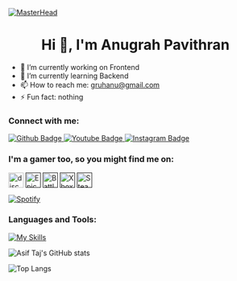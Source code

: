 [![MasterHead](https://firebasestorage.googleapis.com/v0/b/flexi-coding.appspot.com/o/dempgi7-520f8d5f-63d4-4453-8822-dbc149ae27f8.gif?alt=media&token=91c0c7b2-93c3-4029-b011-1a8703c5730d)](https://rishavchanda.io)
 <h1 align="center">Hi 👋, I'm Anugrah Pavithran</h1>

- 🔭 I’m currently working on Frontend
- 🌱 I’m currently learning Backend 
- 📫 How to reach me: gruhanu@gmail.com
- ⚡ Fun fact: nothing
  
### Connect with me:
<div id="badges">
  <a href="https://github.com/anugrah69">
    <img src="https://img.shields.io/badge/Github-white?style=for-the-badge&logo=Github&logoColor=black" alt="Github Badge"/>
  </a>
  <a href="https://youtube.com/@yeexnu?si=0WQoJ3FOMrG9MQpn">
    <img src="https://img.shields.io/badge/YouTube-red?style=for-the-badge&logo=youtube&logoColor=white" alt="Youtube Badge"/>
  </a>
   <a href="https://www.instagram.com/angrhkive">
    <img src="https://img.shields.io/badge/Instagram-purple?style=for-the-badge&logo=instagram&logoColor=white" alt="Instagram Badge"/>
  </a>
</div>

### I'm a gamer too, so you might find me on:
<a href="https://discordapp.com/invite/f4NFzFt" target="blank"><img align="center" src="https://github.com/mishmanners/MishManners/blob/master/Game%20Icons/discord.png" height="30" alt="discord logo"/></a>
<a href=" " target="blank"><img align="center" src="https://github.com/mishmanners/MishManners/blob/master/Game%20Icons/Epic.png" height="30" alt="Epic Games logo"/></a> 
<a href=" " target="blank"><img align="center" src="https://github.com/mishmanners/MishManners/blob/master/Game%20Icons/Battlenet.png" height="30" alt="Battlenet logo"/></a>
<a href=" " target="blank"><img align="center" src="https://github.com/mishmanners/MishManners/blob/master/Game%20Icons/Xbox.png" height="30" alt="Xbox logo"/></a> 
<a href="" target="blank"><img align="center" src="https://github.com/mishmanners/MishManners/blob/master/Game%20Icons/Steam.png" height="30" alt="Steam logo"/></a>


[![Spotify](https://anugrah69.vercel.app/api/spotify)](https://open.spotify.com/user/iv162zjryhtz3065e2opq62ct)






### Languages and Tools:
[![My Skills](https://skillicons.dev/icons?i=js,bootstrap,github,git,postman,discord,ps,react,ae)](https://skillicons.dev)

![Asif Taj's GitHub stats](https://github-readme-stats.vercel.app/api?username=anugrah69&show_icons=true&theme=dark)

![Top Langs](https://github-readme-stats.vercel.app/api/top-langs/?username=anugrah69&theme=dark)


<br>

